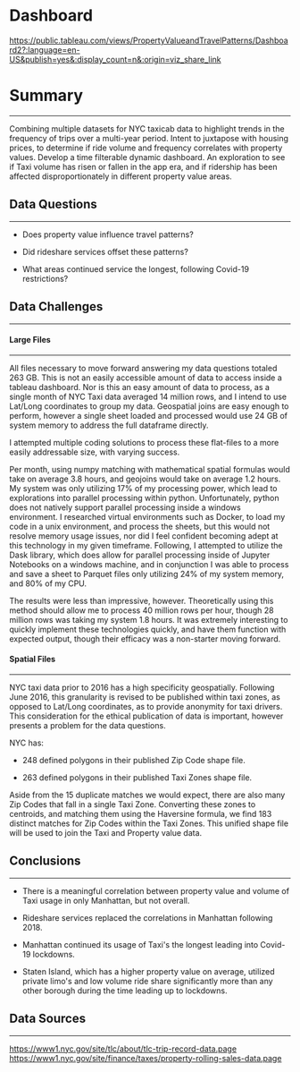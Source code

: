 # Dashboard
https://public.tableau.com/views/PropertyValueandTravelPatterns/Dashboard2?:language=en-US&publish=yes&:display_count=n&:origin=viz_share_link

# Summary
----

Combining multiple datasets for NYC taxicab data to highlight trends in the frequency of trips over a multi-year period. Intent to juxtapose with housing prices, to determine if ride volume and frequency correlates with property values. Develop a time filterable dynamic dashboard. An exploration to see if Taxi volume has risen or fallen in the app era, and if ridership has been affected disproportionately in different property value areas.

## Data Questions
----

 - Does property value influence travel patterns?

 - Did rideshare services offset these patterns?

 - What areas continued service the longest, following Covid-19 restrictions?

## Data Challenges
----
#### Large Files
----
All files necessary to move forward answering my data questions totaled 263 GB. This is not an easily accessible amount of data to access inside a tableau dashboard. Nor is this an easy amount of data to process, as a single month of NYC Taxi data averaged 14 million rows, and I intend to use Lat/Long coordinates to group my data. Geospatial joins are easy enough to perform, however a single sheet loaded and processed would use 24 GB of system memory to address the full dataframe directly.

I attempted multiple coding solutions to process these flat-files to a more easily addressable size, with varying success.

Per month, using numpy matching with mathematical spatial formulas would take on average 3.8 hours, and geojoins would take on average 1.2 hours. My system was only utilizing 17% of my processing power, which lead to explorations into parallel processing within python. Unfortunately, python does not natively support parallel processing inside a windows environment. I researched virtual environments such as Docker, to load my code in a unix environment, and process the sheets, but this would not resolve memory usage issues, nor did I feel confident becoming adept at this technology in my given timeframe. Following, I attempted to utilize the Dask library, which does allow for parallel processing inside of Jupyter Notebooks on a windows machine, and in conjunction I was able to process and save a sheet to Parquet files only utilizing 24% of my system memory, and 80% of my CPU.

The results were less than impressive, however. Theoretically using this method should allow me to process 40 million rows per hour, though 28 million rows was taking my system 1.8 hours. It was extremely interesting to quickly implement these technologies quickly, and have them function with expected output, though their efficacy was a non-starter moving forward.

#### Spatial Files
----

NYC taxi data prior to 2016 has a high specificity geospatially. Following June 2016, this granularity is revised to be published within taxi zones, as opposed to Lat/Long coordinates, as to provide anonymity for taxi drivers. This consideration for the ethical publication of data is important, however presents a problem for the data questions.

NYC has:

 - 248 defined polygons in their published Zip Code shape file.

 - 263 defined polygons in their published Taxi Zones shape file.

Aside from the 15 duplicate matches we would expect, there are also many Zip Codes that fall in a single Taxi Zone. Converting these zones to centroids, and matching them using the Haversine formula, we find 183 distinct matches for Zip Codes within the Taxi Zones. This unified shape file will be used to join the Taxi and Property value data.

## Conclusions
----

 - There is a meaningful correlation between property value and volume of Taxi usage in only Manhattan, but not overall.

 - Rideshare services replaced the correlations in Manhattan following 2018.

 - Manhattan continued its usage of Taxi's the longest leading into Covid-19 lockdowns.

 - Staten Island, which has a higher property value on average, utilized private limo's and low volume ride share significantly more than any other borough during the time leading up to lockdowns.

## Data Sources
----

https://www1.nyc.gov/site/tlc/about/tlc-trip-record-data.page
https://www1.nyc.gov/site/finance/taxes/property-rolling-sales-data.page
